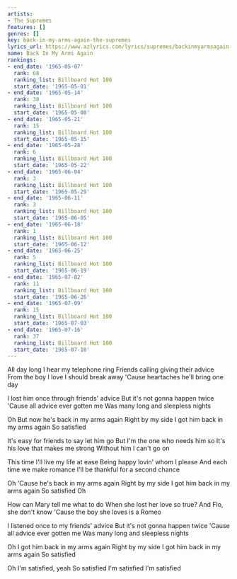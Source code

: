 ```yaml
---
artists:
- The Supremes
features: []
genres: []
key: back-in-my-arms-again-the-supremes
lyrics_url: https://www.azlyrics.com/lyrics/supremes/backinmyarmsagain.html
name: Back In My Arms Again
rankings:
- end_date: '1965-05-07'
  rank: 68
  ranking_list: Billboard Hot 100
  start_date: '1965-05-01'
- end_date: '1965-05-14'
  rank: 38
  ranking_list: Billboard Hot 100
  start_date: '1965-05-08'
- end_date: '1965-05-21'
  rank: 15
  ranking_list: Billboard Hot 100
  start_date: '1965-05-15'
- end_date: '1965-05-28'
  rank: 6
  ranking_list: Billboard Hot 100
  start_date: '1965-05-22'
- end_date: '1965-06-04'
  rank: 3
  ranking_list: Billboard Hot 100
  start_date: '1965-05-29'
- end_date: '1965-06-11'
  rank: 3
  ranking_list: Billboard Hot 100
  start_date: '1965-06-05'
- end_date: '1965-06-18'
  rank: 1
  ranking_list: Billboard Hot 100
  start_date: '1965-06-12'
- end_date: '1965-06-25'
  rank: 5
  ranking_list: Billboard Hot 100
  start_date: '1965-06-19'
- end_date: '1965-07-02'
  rank: 11
  ranking_list: Billboard Hot 100
  start_date: '1965-06-26'
- end_date: '1965-07-09'
  rank: 15
  ranking_list: Billboard Hot 100
  start_date: '1965-07-03'
- end_date: '1965-07-16'
  rank: 37
  ranking_list: Billboard Hot 100
  start_date: '1965-07-10'
---
```


All day long I hear my telephone ring
Friends calling giving their advice
From the boy I love I should break away
'Cause heartaches he'll bring one day

I lost him once through friends' advice
But it's not gonna happen twice
'Cause all advice ever gotten me
Was many long and sleepless nights

Oh
But now he's back in my arms again
Right by my side
I got him back in my arms again
So satisfied

It's easy for friends to say let him go
But I'm the one who needs him so
It's his love that makes me strong
Without him I can't go on

This time I'll live my life at ease
Being happy lovin' whom I please
And each time we make romance
I'll be thankful for a second chance

Oh
'Cause he's back in my arms again
Right by my side
I got him back in my arms again
So satisfied
Oh

How can Mary tell me what to do
When she lost her love so true?
And Flo, she don't know
'Cause the boy she loves is a Romeo

I listened once to my friends' advice
But it's not gonna happen twice
'Cause all advice ever gotten me
Was many long and sleepless nights

Oh
I got him back in my arms again
Right by my side
I got him back in my arms again
So satisfied

Oh
I'm satisfied, yeah
So satisfied
I'm satisfied
I'm satisfied



